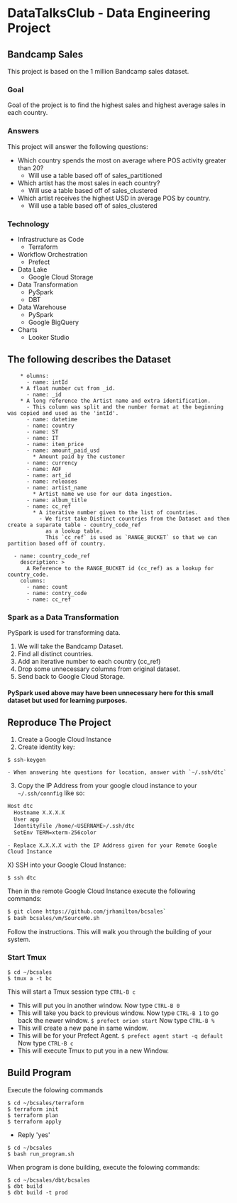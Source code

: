 # DataTalksClub - Data Engineering Project

## Bandcamp Sales
This project is based on the 1 million Bandcamp sales dataset.

### Goal
Goal of the project is to find the highest sales and highest average sales in each country.

### Answers
This project will answer the following questions:
* Which country spends the most on average where POS activity greater than 20?
    - Will use a table based off of sales_partitioned
* Which artist has the most sales in each country?
    - Will use a table based off of sales_clustered
* Which artist receives the highest USD in average POS by country.
    - Will use a table based off of sales_clustered


### Technology
* Infrastructure as Code
    - Terraform
* Workflow Orchestration
    - Prefect
* Data Lake
    - Google Cloud Storage
* Data Transformation
    - PySpark
    - DBT
* Data Warehouse
    - PySpark
    - Google BigQuery
* Charts
    - Looker Studio


## The following describes the Dataset
        * olumns:
          - name: intId
	    * A float number cut from _id.
          - name: _id
	    * A long reference the Artist name and extra identification.
	      - This column was split and the number format at the beginning was copied and used as the 'intId'.
          - name: datetime
          - name: country
          - name: ST
          - name: IT
          - name: item_price
          - name: amount_paid_usd
            * Amount paid by the customer
          - name: currency
          - name: AOF
          - name: art_id
          - name: releases
          - name: artist_name
            * Artist name we use for our data ingestion.
          - name: album_title
          - name: cc_ref
            * A iterative number given to the list of countries.
              - We first take Distinct countries from the Dataset and then create a suparate table - country_code_ref
                as a lookup table.
                This `cc_ref` is used as `RANGE_BUCKET` so that we can partition based off of country.

      - name: country_code_ref
        description: >
          A Reference to the RANGE_BUCKET id (cc_ref) as a lookup for country_code.
        columns:
          - name: count
          - name: contry_code
          - name: cc_ref

### Spark as a Data Transformation
PySpark is used for transforming data.
1) We will take the Bandcamp Dataset.
2) Find all distinct countries.
3) Add an iterative number to each country (cc_ref)
4) Drop some unnecessary columns from original dataset.
5) Send back to Google Cloud Storage.

#### PySpark used above may have been unnecessary here for this small dataset but used for learning purposes.

## Reproduce The Project
1) Create a Google Cloud Instance
2) Create identity key:
```
$ ssh-keygen
```
    - When answering hte questions for location, answer with `~/.ssh/dtc`
3) Copy the IP Address from your google cloud instance to your `~/.ssh/connfig` like so:
```bash
Host dtc
  Hostname X.X.X.X
  User app
  IdentityFile /home/<USERNAME>/.ssh/dtc
  SetEnv TERM=xterm-256color
```
    - Replace X.X.X.X with the IP Address given for your Remote Google Cloud Instance
X) SSH into your Google Cloud Instance:
```
$ ssh dtc
```
Then in the remote Google Cloud Instance execute the following commands:
```bash
$ git clone https://github.com/jrhamilton/bcsales`
$ bash bcsales/vm/SourceMe.sh
```
Follow the instructions. This will walk you through the building of your system.


### Start Tmux
```
$ cd ~/bcsales
$ tmux a -t bc
```
This will start a Tmux session
type `CTRL-B c`
  - This will put you in another window.
Now type `CTRL-B 0`
  - This will take you back to previous window.
Now type `CTRL-B 1` to go back the newer window.
`$ prefect orion start`
Now type `CTRL-B %`
  - This will create a new pane in same window.
  - This will be for your Prefect Agent.
`$ prefect agent start -q default`
Now type `CTRL-B c`
  - This will execute Tmux to put you in a new Window.


## Build Program
Execute the folowing commands
```
$ cd ~/bcsales/terraform
$ terraform init
$ terraform plan
$ terraform apply
```
  - Reply 'yes'
```
$ cd ~/bcsales
$ bash run_program.sh
```
When program is done building, execute the folowing commands:
```
$ cd ~/bcsales/dbt/bcsales
$ dbt build
$ dbt build -t prod
```
